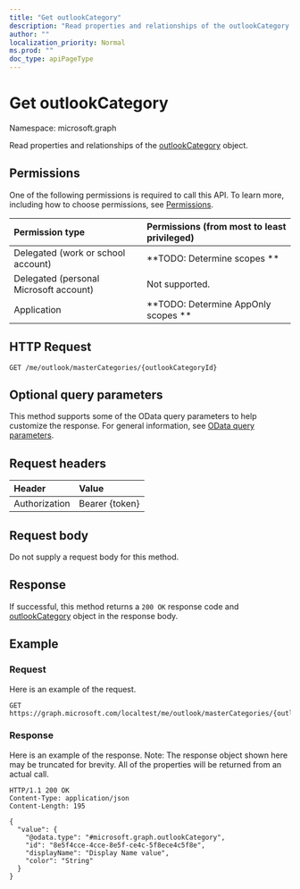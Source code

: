 ```yaml
---
title: "Get outlookCategory"
description: "Read properties and relationships of the outlookCategory object."
author: ""
localization_priority: Normal
ms.prod: ""
doc_type: apiPageType
---
```


# Get outlookCategory

Namespace: microsoft.graph

Read properties and relationships of the [outlookCategory](../resources/outlookcategory.md) object.

## Permissions
One of the following permissions is required to call this API. To learn more, including how to choose permissions, see [Permissions](/concepts/permissions-reference.md).

|Permission type|Permissions (from most to least privileged)|
|:---|:---|
|Delegated (work or school account)|**TODO: Determine scopes **|
|Delegated (personal Microsoft account)|Not supported.|
|Application|**TODO: Determine AppOnly scopes **|

## HTTP Request
<!-- {
  "blockType": "ignored"
}
-->
``` http
GET /me/outlook/masterCategories/{outlookCategoryId}
```

## Optional query parameters
This method supports some of the OData query parameters to help customize the response. For general information, see [OData query parameters](/graph/query-parameters).

## Request headers
|Header|Value|
|:---|:---|
|Authorization|Bearer {token}|

## Request body
Do not supply a request body for this method.

## Response
If successful, this method returns a `200 OK` response code and [outlookCategory](../resources/outlookcategory.md) object in the response body.

## Example

### Request
Here is an example of the request.
<!-- {
  "blockType": "request",
  "name": "get_outlookcategory"
}
-->
``` http
GET https://graph.microsoft.com/localtest/me/outlook/masterCategories/{outlookCategoryId}
```

### Response
Here is an example of the response. Note: The response object shown here may be truncated for brevity. All of the properties will be returned from an actual call.
<!-- {
  "blockType": "response",
  "truncated": true,
  "@odata.type": "microsoft.graph.outlookCategory"
}
-->
``` http
HTTP/1.1 200 OK
Content-Type: application/json
Content-Length: 195

{
  "value": {
    "@odata.type": "#microsoft.graph.outlookCategory",
    "id": "8e5f4cce-4cce-8e5f-ce4c-5f8ece4c5f8e",
    "displayName": "Display Name value",
    "color": "String"
  }
}
```

